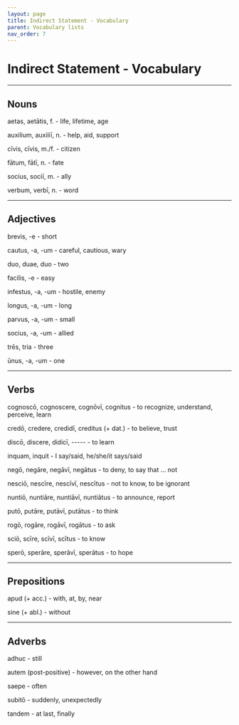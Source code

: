 ```yaml
---
layout: page
title: Indirect Statement - Vocabulary
parent: Vocabulary lists
nav_order: 7
---
```


# Indirect Statement - Vocabulary

***

## Nouns

aetas, aetātis, f. - life, lifetime, age

auxilium, auxiliī, n. - help, aid, support

cīvis, cīvis, m./f. - citizen

fātum, fātī, n. - fate

socius, sociī, m. - ally

verbum, verbī, n. - word

***

## Adjectives

brevis, -e - short

cautus, -a, -um - careful, cautious, wary

duo, duae, duo - two

facilis, -e - easy

infestus, -a, -um - hostile, enemy

longus, -a, -um - long

parvus, -a, -um - small

socius, -a, -um - allied

trēs, tria - three

ūnus, -a, -um - one

***

## Verbs

cognoscō, cognoscere, cognōvī, cognitus - to recognize, understand, perceive, learn

credō, credere, credidī, creditus (+ dat.) - to believe, trust

discō, discere, didicī, ----- - to learn

inquam, inquit - I say/said, he/she/it says/said

negō, negāre, negāvī, negātus - to deny, to say that ... not

nesciō, nescīre, nescīvī, nescītus - not to know, to be ignorant

nuntiō, nuntiāre, nuntiāvī, nuntiātus - to announce, report

putō, putāre, putāvī, putātus - to think

rogō, rogāre, rogāvī, rogātus - to ask

sciō, scīre, scīvī, scītus - to know

sperō, sperāre, sperāvī, sperātus - to hope

***

## Prepositions

apud (+ acc.) - with, at, by, near

sine (+ abl.) - without

***

## Adverbs

adhuc - still

autem (post-positive) - however, on the other hand

saepe - often

subitō - suddenly, unexpectedly

tandem - at last, finally
